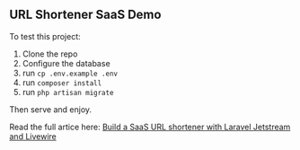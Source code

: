 ## URL Shortener SaaS Demo

To test this project:

1. Clone the repo
2. Configure the database
3. run `cp .env.example .env`
4. run `composer install`
5. run `php artisan migrate`

Then serve and enjoy.

Read the full artice here: [Build a SaaS URL shortener with Laravel Jetstream and Livewire](https://saleem.dev/blog/building-url-shortener-using-laravel-jetstream-and-livewire-2020-09-11/)